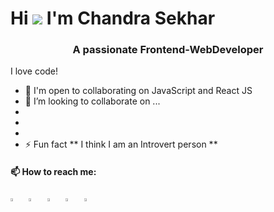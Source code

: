 Hi ![](https://user-images.githubusercontent.com/18350557/176309783-0785949b-9127-417c-8b55-ab5a4333674e.gif) I'm Chandra Sekhar
====================================================================================================================================
<h3 align="center">A passionate Frontend-WebDeveloper</h3>

 I love code!
- 🤝  I'm open to collaborating on JavaScript and React JS
- 👯 I’m looking to collaborate on ...
- 
- 
- 
- ⚡ Fun fact ** I think I am an Introvert person **

 #### 📫 How to reach me:
[<img src="https://pbs.twimg.com/profile_images/1772331192085274624/PlbkwMwX_400x400.png" width="3.5%"/>](https://www.naukri.com/mnjuser/profile?id=&altresid)  &nbsp; [<img src="https://img.icons8.com/color/48/000000/linkedin.png" width="3.5%"/>](www.linkedin.com/in/chandra-sekhar-b-62a0a7316)  &nbsp; [<img src="https://pbs.twimg.com/profile_images/1551985640572583936/7nnX6til_400x400.jpg" width="3.5%"/>](https://profile.indeed.com/?hl=en_IN&co=IN&from=gnav-jobseeker-profile--profile-one-frontend)  &nbsp; [<img src="https://img.icons8.com/fluent/48/000000/instagram-new.png" width="3.5%"/>](https://www.instagram.com/iamchendu/)  &nbsp; <a href="iamchandrasekhar1023@gmail.com"> <img src="https://img.icons8.com/fluent/48/000000/gmail.png" width="3.5%"/>
